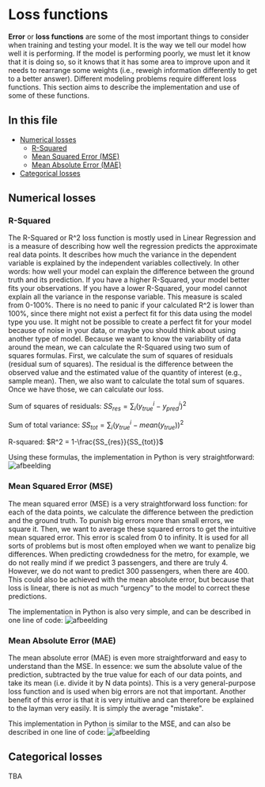 # Loss functions

**Error** or **loss functions** are some of the most important things to consider when training and testing your model. It is the way we tell our model how well it is performing. If the model is performing poorly, we must let it know that it is doing so, so it knows that it has some area to improve upon and it needs to rearrange some weights (i.e., reweigh information differently to get to a better answer). Different modeling problems require different loss functions. This section aims to describe the implementation and use of some of these functions.

## In this file

* [Numerical losses](#numerical-losses)
  * [R-Squared](#r-squared)
  * [Mean Squared Error (MSE)](#mean-squared-error-mse)
  * [Mean Absolute Error (MAE)](#mean-absolute-error-mae)
* [Categorical losses](#categorical-losses)

## Numerical losses

### R-Squared

The R-Squared or R^2 loss function is mostly used in Linear Regression and is a measure of describing how well the regression predicts the approximate real data points. It describes how much the variance in the dependent variable is explained by the independent variables collectively. In other words: how well your model can explain the difference between the ground truth and its prediction. If you have a higher R-Squared, your model better fits your observations. If you have a lower R-Squared, your model cannot explain all the variance in the response variable. This measure is scaled from 0-100%. There is no need to panic if your calculated R^2 is lower than 100%, since there might not exist a perfect fit for this data using the model type you use. It might not be possible to create a perfect fit for your model because of noise in your data, or maybe you should think about using another type of model.
Because we want to know the variability of data around the mean, we can calculate the R-Squared using two sum of squares formulas. First, we calculate the sum of squares of residuals (residual sum of squares). The residual is the difference between the observed value and the estimated value of the quantity of interest (e.g., sample mean). Then, we also want to calculate the total sum of squares. Once we have those, we can calculate our loss.

Sum of squares of residuals: $SS_{res} = \sum_i(y^i_{true} - y^i_{pred})^2$

Sum of total variance: $SS_{tot} = \sum_i(y^i_{true} - mean(y_{true}))^2$

R-squared: $R^2 = 1-\frac{SS_{res}}{SS_{tot}}$

Using these formulas, the implementation in Python is very straightforward:
![afbeelding](https://user-images.githubusercontent.com/89044870/187924600-e4cc15c5-b544-4ca4-91aa-c24731731f18.png)

### Mean Squared Error (MSE)

The mean squared error (MSE) is a very straightforward loss function: for each of the data points, we calculate the difference between the prediction and the ground truth. To punish big errors more than small errors, we square it. Then, we want to average these squared errors to get the intuitive mean squared error. This error is scaled from 0 to infinity. It is used for all sorts of problems but is most often employed when we want to penalize big differences. When predicting crowdedness for the metro, for example, we do not really mind if we predict 3 passengers, and there are truly 4. However, we do not want to predict 300 passengers, when there are 400. This could also be achieved with the mean absolute error, but because that loss is linear, there is not as much “urgency” to the model to correct these predictions.

The implementation in Python is also very simple, and can be described in one line of code:
![afbeelding](https://user-images.githubusercontent.com/89044870/187924694-29fea803-b8d5-4b38-a688-597d694da407.png)

### Mean Absolute Error (MAE)

The mean absolute error (MAE) is even more straightforward and easy to understand than the MSE. In essence: we sum the absolute value of the prediction, subtracted by the true value for each of our data points, and take its mean (i.e. divide it by N data points).
This is a very general-purpose loss function and is used when big errors are not that important. Another benefit of this error is that it is very intuitive and can therefore be explained to the layman very easily. It is simply the average "mistake".

This implementation in Python is similar to the MSE, and can also be described in one line of code:
![afbeelding](https://user-images.githubusercontent.com/89044870/187924736-dae68d37-d732-48a8-9d2f-37510244cc1e.png)

## Categorical losses

TBA
